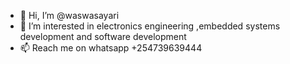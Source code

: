 - 👋 Hi, I’m @waswasayari
- 👀 I’m interested in electronics engineering ,embedded systems development and software development
- 📫 Reach me on whatsapp +254739639444

<!---
waswasayari/waswasayari is a ✨ special ✨ repository because its `README.md` (this file) appears on your GitHub profile.
You can click the Preview link to take a look at your changes.
--->
